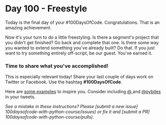 # Day 100 - Freestyle

Today is the final day of your #100DaysOfCode. Congratulations. That is an amazing achievement. 

Now it's your turn to do a little freestyling. Is there a segment's project that you didn't get finished? Go back and complete that one. Is there some way you wanted to extend something you've already built? Do that. If you just want to try something entirely off-script, be our guest. You've earned it.

### Time to share what you've accomplished!

This is especially relevant today! Share your last couple of days work on Twitter or Facebook. Use the hashtag **#100DaysOfCode**. 

Here are [some examples](https://twitter.com/search?q=%23100DaysOfCode) to inspire you. Consider including [@  ](https://twitter.com/  ) and [@pybites](https://twitter.com/pybites) in your tweets.

*See a mistake in these instructions? Please [submit a new issue] 100daysofcode-with-python-course/issues) or fix it and [submit a PR] 100daysofcode-with-python-course/pulls).*
